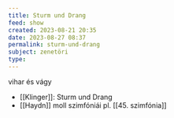 ```yaml
---
title: Sturm und Drang
feed: show
created: 2023-08-21 20:35
date: 2023-08-27 08:37
permalink: sturm-und-drang
subject: zenetöri
type: 
---
```


vihar és vágy

- [[Klinger]]: Sturm und Drang
- [[Haydn]] moll szimfóniái pl. [[45. szimfónia]]